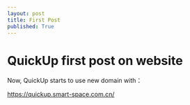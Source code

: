 ```yaml
---
layout: post
title: First Post
published: True
---
```

# QuickUp first post on website

Now, QuickUp starts to use new domain with：

https://quickup.smart-space.com.cn/